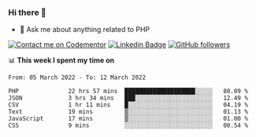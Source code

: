### Hi there 👋

<!--
**mustafaculban/mustafaculban** is a ✨ _special_ ✨ repository because its `README.md` (this file) appears on your GitHub profile.

Here are some ideas to get you started:

- 🌱 I’m currently learning ...
- 👯 I’m looking to collaborate on ...
- 🤔 I’m looking for help with ...
- 📫 How to reach me: ...
- 😄 Pronouns: ...
- ⚡ Fun fact: ...

-->
- 💬 Ask me about anything related to PHP

[![Contact me on Codementor](https://www.codementor.io/m-badges/karamusluk/book-session.svg)](https://www.codementor.io/@karamusluk?refer=badge)
[![Linkedin Badge](https://img.shields.io/badge/-Mustafa%20Culban-blue?style=social&logo=Linkedin&logoColor=blue&link=https://www.linkedin.com/in/mustafaculban/)](https://www.linkedin.com/in/mustafaculban/) 
[![GitHub followers](https://img.shields.io/github/followers/karamusluk?label=Follow&style=social)](https://github.com/karamusluk/?tab=follow)


📊 **This week I spent my time on**
<!--START_SECTION:waka-->

```text
From: 05 March 2022 - To: 12 March 2022

PHP              22 hrs 57 mins  ████████████████████░░░░░   80.09 %
JSON             3 hrs 34 mins   ███░░░░░░░░░░░░░░░░░░░░░░   12.49 %
CSV              1 hr 11 mins    █░░░░░░░░░░░░░░░░░░░░░░░░   04.19 %
Text             19 mins         ▒░░░░░░░░░░░░░░░░░░░░░░░░   01.13 %
JavaScript       17 mins         ▒░░░░░░░░░░░░░░░░░░░░░░░░   01.00 %
CSS              9 mins          ░░░░░░░░░░░░░░░░░░░░░░░░░   00.54 %
```

<!--END_SECTION:waka-->


